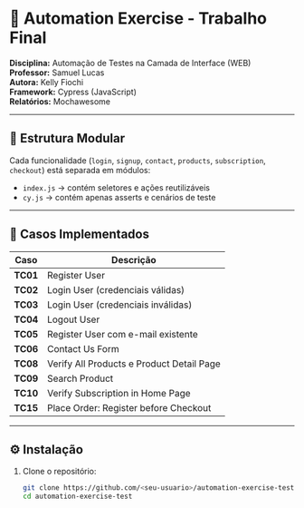 # 🤖 Automation Exercise - Trabalho Final

**Disciplina:** Automação de Testes na Camada de Interface (WEB)  
**Professor:** Samuel Lucas  
**Autora:** Kelly Fiochi  
**Framework:** Cypress (JavaScript)  
**Relatórios:** Mochawesome

---

## 📂 Estrutura Modular

Cada funcionalidade (`login`, `signup`, `contact`, `products`, `subscription`, `checkout`) está separada em módulos:

- `index.js` → contém seletores e ações reutilizáveis
- `cy.js` → contém apenas asserts e cenários de teste

---

## 🧩 Casos Implementados

| Caso     | Descrição                                 |
| -------- | ----------------------------------------- |
| **TC01** | Register User                             |
| **TC02** | Login User (credenciais válidas)          |
| **TC03** | Login User (credenciais inválidas)        |
| **TC04** | Logout User                               |
| **TC05** | Register User com e-mail existente        |
| **TC06** | Contact Us Form                           |
| **TC08** | Verify All Products e Product Detail Page |
| **TC09** | Search Product                            |
| **TC10** | Verify Subscription in Home Page          |
| **TC15** | Place Order: Register before Checkout     |

---

## ⚙️ Instalação

1. Clone o repositório:
   ```bash
   git clone https://github.com/<seu-usuario>/automation-exercise-test.git
   cd automation-exercise-test
   ```
